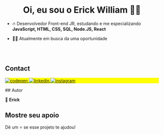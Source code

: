 <h1 align="center">Oi, eu sou o Erick William 👍🏽</h1>

- 🔥 Desenvolvedor Front-end JR, estudando e me especializando **JavaScript, HTML, CSS, SQL, Node.JS, React**

- 👨‍💻 Atualmente em busca da uma oportunidade

<br><br>

## Contact

<p align="left" style="background:yellow">
<a href="https://codepen.io/Erick-Willian" target="_blank">
  <img align="center" src="https://img.shields.io/badge/-ErickWilliam-05122A?style=flat&logo=codepen" alt="codepen"/>
</a>
<a href="https://www.linkedin.com/in/erick-william-16ab4a238/" target="_blank">
  <img align="center" src="https://img.shields.io/badge/-ErickWilliam-05122A?style=flat&logo=linkedin" alt="linkedin"/>
</a>
<a href="https://www.instagram.com/erickwillian49/" target="_blank">
 <img align="center" src="https://img.shields.io/badge/-ErickWilliam-05122A?style=flat&logo=instagram" alt="instagram"/>
</a>
</p>
##  Autor

👤 **Erick**

##  Mostre seu apoio

Dê um ⭐️ se esse projeto te ajudou!
